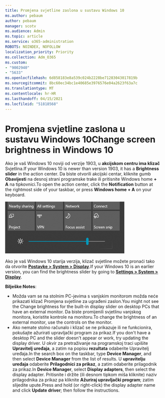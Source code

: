 ```yaml
---
title: Promjena svjetline zaslona u sustavu Windows 10
ms.author: pebaum
author: pebaum
manager: scotv
ms.audience: Admin
ms.topic: article
ms.service: o365-administration
ROBOTS: NOINDEX, NOFOLLOW
localization_priority: Priority
ms.collection: Adm_O365
ms.custom:
- "9002940"
- "5633"
ms.openlocfilehash: 6d858183e8a539c024b2228be71283043017819b
ms.sourcegitcommit: 8bc60ec34bc1e40685e3976576e04a2623f63a7c
ms.translationtype: MT
ms.contentlocale: hr-HR
ms.lasthandoff: 04/15/2021
ms.locfileid: "51818568"
---
```

# <a name="change-screen-brightness-in-windows-10"></a><span data-ttu-id="0857f-102">Promjena svjetline zaslona u sustavu Windows 10</span><span class="sxs-lookup"><span data-stu-id="0857f-102">Change screen brightness in Windows 10</span></span>

<span data-ttu-id="0857f-103">Ako je vaš Windows 10 noviji od verzije 1903, u **akcijskom centru ima klizač** Svjetlina.</span><span class="sxs-lookup"><span data-stu-id="0857f-103">If your Windows 10 is newer than version 1903, it has a **Brightness slider** in the action center.</span></span> <span data-ttu-id="0857f-104">Da biste otvorili akcijski centar, kliknite gumb **Obavijesti** na desnoj strani programske trake ili pritisnite Windows home **+ A** na tipkovnici.</span><span class="sxs-lookup"><span data-stu-id="0857f-104">To open the action center, click the **Notification** button at the rightmost side of your taskbar, or press **Windows home + A** on your keyboard.</span></span>

![Klizač Svjetlina](media/brightness-slider.png)

<span data-ttu-id="0857f-106">Ako je vaš Windows 10 starija verzija, klizač svjetline možete pronaći tako da otvorite **[Postavke > System > Display](ms-settings:display?activationSource=GetHelp)**.</span><span class="sxs-lookup"><span data-stu-id="0857f-106">If your Windows 10 is an earlier version, you can find the brightness slider by going to **[Settings > System > Display](ms-settings:display?activationSource=GetHelp)**.</span></span>

<span data-ttu-id="0857f-107">**Bilješke**:</span><span class="sxs-lookup"><span data-stu-id="0857f-107">**Notes**:</span></span>

- <span data-ttu-id="0857f-108">Možda vam se na stolnim PC-jevima s vanjskim monitorom možda neće prikazati klizač Promjena svjetline za ugrađeni zaslon.</span><span class="sxs-lookup"><span data-stu-id="0857f-108">You might not see the Change brightness for the built-in display slider on desktop PCs that have an external monitor.</span></span> <span data-ttu-id="0857f-109">Da biste promijenili svjetlinu vanjskog monitora, koristite kontrole na monitoru.</span><span class="sxs-lookup"><span data-stu-id="0857f-109">To change the brightness of an external monitor, use the controls on the monitor.</span></span>
- <span data-ttu-id="0857f-110">Ako nemate stolno računalo i klizač se ne prikazuje ili ne funkcionira, pokušajte ažurirati upravljački program za prikaz.</span><span class="sxs-lookup"><span data-stu-id="0857f-110">If you don't have a desktop PC and the slider doesn't appear or work, try updating the display driver.</span></span> <span data-ttu-id="0857f-111">U okvir za pretraživanje na programskoj traci upišite **Upravitelj uređaja**, a zatim na popisu **rezultata** odaberite Upravitelj uređaja.</span><span class="sxs-lookup"><span data-stu-id="0857f-111">In the search box on the taskbar, type **Device Manager**, and then select **Device Manager** from the list of results.</span></span> <span data-ttu-id="0857f-112">U **upravitelju uređaja** odaberite **Prilagodnici za prikaz**, a zatim odaberite prilagodnik za prikaz.</span><span class="sxs-lookup"><span data-stu-id="0857f-112">In **Device Manager**, select **Display adapters**, then select the display adapter.</span></span> <span data-ttu-id="0857f-113">Pritisnite i držite (ili desnom tipkom miša kliknite) naziv prilagodnika za prikaz pa kliknite **Ažuriraj upravljački program**; zatim slijedite upute.</span><span class="sxs-lookup"><span data-stu-id="0857f-113">Press and hold (or right-click) the display adapter name and click **Update driver**; then follow the instructions.</span></span>
